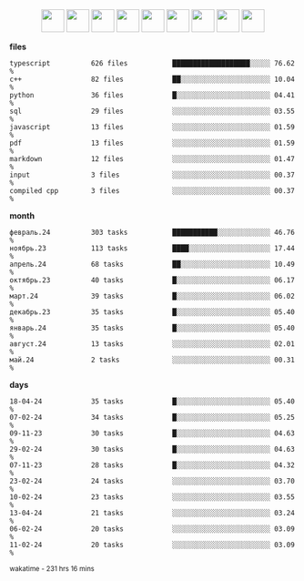 <div align="center"><img src="https://assets.leetcode.com/static_assets/marketing/2024-100-lg.png" width="40" height="40"> <img src="https://assets.leetcode.com/static_assets/marketing/2024-50-lg.png" width="40" height="40"> <img src="https://assets.leetcode.com/static_assets/marketing/lg50.png" width="40" height="40"> <img src="https://leetcode.com/static/images/badges/dcc-2024-4.png" width="40" height="40"> <img src="https://leetcode.com/static/images/badges/dcc-2024-3.png" width="40" height="40"> <img src="https://leetcode.com/static/images/badges/dcc-2024-2.png" width="40" height="40"> <img src="https://leetcode.com/static/images/badges/dcc-2024-1.png" width="40" height="40"> <img src="https://leetcode.com/static/images/badges/dcc-2023-12.png" width="40" height="40"> <img src="https://leetcode.com/static/images/badges/dcc-2023-11.png" width="40" height="40"> </div>

**files**
```text
typescript          626 files           ███████████████████░░░░░ 76.62 %             
c++                 82 files            ██░░░░░░░░░░░░░░░░░░░░░░ 10.04 %             
python              36 files            █░░░░░░░░░░░░░░░░░░░░░░░ 04.41 %             
sql                 29 files            ░░░░░░░░░░░░░░░░░░░░░░░░ 03.55 %             
javascript          13 files            ░░░░░░░░░░░░░░░░░░░░░░░░ 01.59 %             
pdf                 13 files            ░░░░░░░░░░░░░░░░░░░░░░░░ 01.59 %             
markdown            12 files            ░░░░░░░░░░░░░░░░░░░░░░░░ 01.47 %             
input               3 files             ░░░░░░░░░░░░░░░░░░░░░░░░ 00.37 %             
compiled cpp        3 files             ░░░░░░░░░░░░░░░░░░░░░░░░ 00.37 %             
```

**month**
```text
февраль.24          303 tasks           ███████████░░░░░░░░░░░░░ 46.76 %             
ноябрь.23           113 tasks           ████░░░░░░░░░░░░░░░░░░░░ 17.44 %             
апрель.24           68 tasks            ██░░░░░░░░░░░░░░░░░░░░░░ 10.49 %             
октябрь.23          40 tasks            █░░░░░░░░░░░░░░░░░░░░░░░ 06.17 %             
март.24             39 tasks            █░░░░░░░░░░░░░░░░░░░░░░░ 06.02 %             
декабрь.23          35 tasks            █░░░░░░░░░░░░░░░░░░░░░░░ 05.40 %             
январь.24           35 tasks            █░░░░░░░░░░░░░░░░░░░░░░░ 05.40 %             
август.24           13 tasks            ░░░░░░░░░░░░░░░░░░░░░░░░ 02.01 %             
май.24              2 tasks             ░░░░░░░░░░░░░░░░░░░░░░░░ 00.31 %             
```

**days**
```text
18-04-24            35 tasks            █░░░░░░░░░░░░░░░░░░░░░░░ 05.40 %             
07-02-24            34 tasks            █░░░░░░░░░░░░░░░░░░░░░░░ 05.25 %             
09-11-23            30 tasks            █░░░░░░░░░░░░░░░░░░░░░░░ 04.63 %             
29-02-24            30 tasks            █░░░░░░░░░░░░░░░░░░░░░░░ 04.63 %             
07-11-23            28 tasks            █░░░░░░░░░░░░░░░░░░░░░░░ 04.32 %             
23-02-24            24 tasks            ░░░░░░░░░░░░░░░░░░░░░░░░ 03.70 %             
10-02-24            23 tasks            ░░░░░░░░░░░░░░░░░░░░░░░░ 03.55 %             
13-04-24            21 tasks            ░░░░░░░░░░░░░░░░░░░░░░░░ 03.24 %             
06-02-24            20 tasks            ░░░░░░░░░░░░░░░░░░░░░░░░ 03.09 %             
11-02-24            20 tasks            ░░░░░░░░░░░░░░░░░░░░░░░░ 03.09 %             
```

<sub>wakatime - 231 hrs 16 mins</sub>